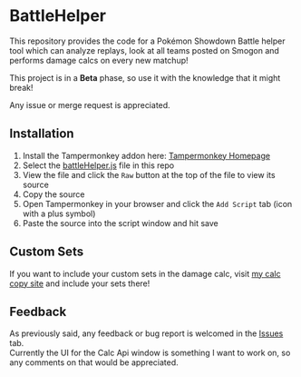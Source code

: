 # BattleHelper
This repository provides the code for a Pokémon Showdown Battle helper tool which can analyze replays, look at all teams posted on Smogon and performs damage calcs on every new matchup!

This project is in a **Beta** phase, so use it with the knowledge that it might break!

Any issue or merge request is appreciated.

## Installation

1) Install the Tampermonkey addon here: [Tampermonkey Homepage](https://www.tampermonkey.net/index.php?ext=dhdg)
2) Select the [battleHelper.js](battleHelper.js) file in this repo 
3) View the file and click the `Raw` button at the top of the file to view its source
4) Copy the source
5) Open Tampermonkey in your browser and click the `Add Script` tab (icon with a plus symbol)
6) Paste the source into the script window and hit save

## Custom Sets

If you want to include your custom sets in the damage calc, visit [my calc copy site](https://fulllifegames.com/Tools/Calc/) and include your sets there!

## Feedback

As previously said, any feedback or bug report is welcomed in the [Issues](./issues) tab.   
Currently the UI for the Calc Api window is something I want to work on, so any comments on that would be appreciated.
